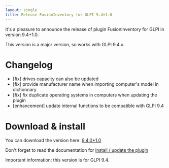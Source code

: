 ```yaml
---
layout: single
title: Release FusionInventory for GLPI 9.4+1.0
---
```


It's a pleasure to announce the release of plugin FusionInventory for GLPI in version 9.4+1.0.

This version is a major version, so works with GLPI 9.4.x.



# Changelog

* [fix] drives capacity can also be updated
* [fix] provide manufacturer name when importing computer's model in dictionnary
* [fix] fix duplicate operating systems in computers when updating the plugin
* [enhancement] update internal functions to be compatible with GLPI 9.4


# Download & install

You can download the version here: [9.4.0+1.0](https://github.com/fusioninventory/fusioninventory-for-glpi/releases/tag/glpi9.4.0%2B1.0)

Don't forget to read the documentation for [install / update the plugin](http://fusioninventory.org/documentation/fi4g/installation.html)

Important information: this version is for GLPI 9.4.


